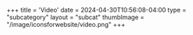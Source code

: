 +++
title = 'Video'
date = 2024-04-30T10:56:08-04:00
type = "subcategory"
layout = "subcat"
thumbImage = "/image/iconsforwebsite/video.png"
+++
